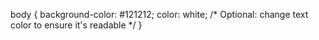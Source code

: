 body {
    background-color: #121212;
    color: white; /* Optional: change text color to ensure it's readable */
}
